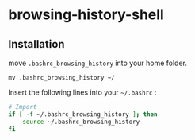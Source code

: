 # browsing-history-shell

## 



## Installation

move `.bashrc_browsing_history` into your home folder.

```shell
mv .bashrc_browsing_history ~/
```

Insert the following lines into your `~/.bashrc` :

```bash
# Import 
if [ -f ~/.bashrc_browsing_history ]; then
    source ~/.bashrc_browsing_history
fi
```

